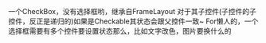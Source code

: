 一个CheckBox，没有选择框哟，继承自FrameLayout
对于其子控件(子控件的子控件，反正是递归的)如果是Checkable其状态会跟父控件一致~
For懒人的，一个选择框需要有多个控件要设置状态那么，比如文字改色，图片要换什么的
